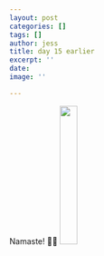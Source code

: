 ```yaml
---
layout: post
categories: []
tags: []
author: jess
title: day 15 earlier
excerpt: ''
date: 
image: ''

---
```

Namaste! 🧘‍♀️ <img width="25%" height="25%" src="{{site.url}}{{site.baseurl}}/assets/images/jess-signature.gif">